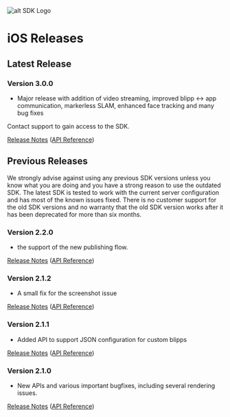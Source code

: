 ![alt SDK Logo](https://d1g04oefhuhm4y.cloudfront.net/media/uploads/sdk_home_title_image_result_cut.png)

# iOS Releases

## **Latest Release**

### Version 3.0.0

* Major release with addition of video streaming, improved blipp <-> app communication, markerless SLAM, enhanced face tracking and many bug fixes

Contact support to gain access to the SDK.

[Release Notes](../release-notes/blippar-sdk-3.0.0-release-notes.md) ([API Reference](http://phqeq0ldrt2zcqjc2xhayirsvmil1qz2.s3-website-eu-west-1.amazonaws.com/blippar-sdk/api/ios/3.0.0))

## Previous Releases

We strongly advise against using any previous SDK versions unless you know what you are doing and you have a strong reason to use the outdated SDK. The latest SDK is tested to work with the current server configuration and has most of the known issues fixed. There is no customer support for the old SDK versions and no warranty that the old SDK version works after it has been deprecated for more than six months. 

### Version 2.2.0

* the support of the new publishing flow.

[Release Notes](../release-notes/blippar-sdk-2.2.0-release-notes.md) ([API Reference](http://phqeq0ldrt2zcqjc2xhayirsvmil1qz2.s3-website-eu-west-1.amazonaws.com/blippar-sdk/api/ios/2.2.0))

### Version 2.1.2

* A small fix for the screenshot issue

[Release Notes](../release-notes/blippar-sdk-2.1.2-release-notes.md) ([API Reference](http://phqeq0ldrt2zcqjc2xhayirsvmil1qz2.s3-website-eu-west-1.amazonaws.com/blippar-sdk/api/ios/2.1.2))

### Version 2.1.1 

* Added API to support JSON configuration for custom blipps

[Release Notes](../release-notes/blippar-sdk-2.1.1-release-notes.md) ([API Reference](http://phqeq0ldrt2zcqjc2xhayirsvmil1qz2.s3-website-eu-west-1.amazonaws.com/blippar-sdk/api/ios/2.1.1))

### Version 2.1.0

* New APIs and various important bugfixes, including several rendering issues.

[Release Notes](../release-notes/blippar-sdk-2.1.0-release-notes.md) ([API Reference](http://phqeq0ldrt2zcqjc2xhayirsvmil1qz2.s3-website-eu-west-1.amazonaws.com/blippar-sdk/api/ios/2.1.0))
